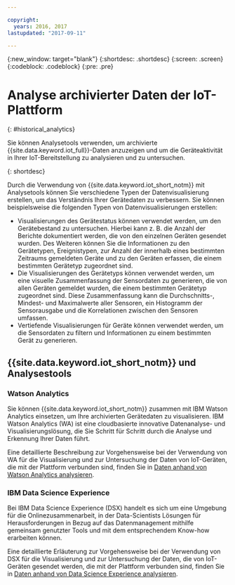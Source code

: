 ```yaml
---

copyright:
  years: 2016, 2017
lastupdated: "2017-09-11"

---
```


{:new_window: target="blank"}
{:shortdesc: .shortdesc}
{:screen: .screen}
{:codeblock: .codeblock}
{:pre: .pre}


# Analyse archivierter Daten der IoT-Plattform
{: #historical_analytics}  

Sie können Analysetools verwenden, um archivierte {{site.data.keyword.iot_full}}-Daten anzuzeigen und um die Geräteaktivität in Ihrer IoT-Bereitstellung zu analysieren und zu untersuchen.

{: shortdesc}

Durch die Verwendung von {{site.data.keyword.iot_short_notm}} mit Analysetools können Sie verschiedene Typen der Datenvisualisierung erstellen, um das Verständnis Ihrer Gerätedaten zu verbessern. Sie können beispielsweise die folgenden Typen von Datenvisualisierungen erstellen:

 - Visualisierungen des Gerätestatus können verwendet werden, um den Gerätebestand zu untersuchen. Hierbei kann z. B. die Anzahl der Berichte dokumentiert werden, die von den einzelnen Geräten gesendet wurden. Des Weiteren können Sie die Informationen zu den Gerätetypen, Ereignistypen, zur Anzahl der innerhalb eines bestimmten Zeitraums gemeldeten Geräte und zu den Geräten erfassen, die einem bestimmten Gerätetyp zugeordnet sind.
 - Die Visualisierungen des Gerätetyps können verwendet werden, um eine visuelle Zusammenfassung der Sensordaten zu generieren, die von allen Geräten gemeldet wurden, die einem bestimmten Gerätetyp zugeordnet sind. Diese Zusammenfassung kann die Durchschnitts-, Mindest- und Maximalwerte aller Sensoren, ein Histogramm der Sensorausgabe und die Korrelationen zwischen den Sensoren umfassen.
 - Vertiefende Visualisierungen für Geräte können verwendet werden, um die Sensordaten zu filtern und Informationen zu einem bestimmten Gerät zu generieren.

## {{site.data.keyword.iot_short_notm}} und Analysestools

### Watson Analytics

Sie können {{site.data.keyword.iot_short_notm}} zusammen mit IBM Watson Analytics einsetzen, um Ihre archivierten Gerätedaten zu visualisieren. IBM Watson Analytics (WA) ist eine cloudbasierte innovative Datenanalyse- und Visualisierungslösung, die Sie Schritt für Schritt durch die Analyse und Erkennung Ihrer Daten führt.
 
Eine detaillierte Beschreibung zur Vorgehensweise bei der Verwendung von WA für die Visualisierung und zur Untersuchung der Daten von IoT-Geräten, die mit der Plattform verbunden sind, finden Sie in [Daten anhand von Watson Analytics analysieren](analyzing_with_WA.html).
 
### IBM Data Science Experience

Bei IBM Data Science Experience (DSX) handelt es sich um eine Umgebung für die Onlinezusammenarbeit, in der Data-Scientists Lösungen für Herausforderungen in Bezug auf das Datenmanagement mithilfe gemeinsam genutzter Tools und mit dem entsprechendem Know-how erarbeiten können. 

Eine detaillierte Erläuterung zur Vorgehensweise bei der Verwendung von DSX für die Visualisierung und zur Untersuchung der Daten, die von IoT-Geräten gesendet werden, die mit der Plattform verbunden sind, finden Sie in [Daten anhand von Data Science Experience analysieren](analyzing_with_DSX.html).
